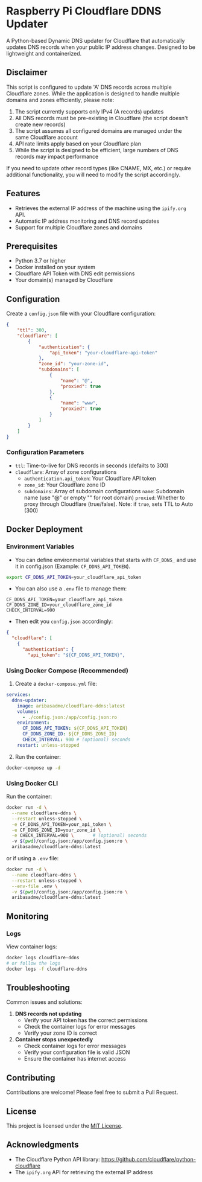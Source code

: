 # Raspberry Pi Cloudflare DDNS Updater

A Python-based Dynamic DNS updater for Cloudflare that automatically updates DNS records when your public IP address changes. Designed to be lightweight and containerized.

## Disclaimer

This script is configured to update 'A' DNS records across multiple Cloudflare zones. While the application is designed to handle multiple domains and zones efficiently, please note:

1. The script currently supports only IPv4 (A records) updates
2. All DNS records must be pre-existing in Cloudflare (the script doesn't create new records)
3. The script assumes all configured domains are managed under the same Cloudflare account
4. API rate limits apply based on your Cloudflare plan
5. While the script is designed to be efficient, large numbers of DNS records may impact performance

If you need to update other record types (like CNAME, MX, etc.) or require additional functionality, you will need to modify the script accordingly.


## Features

- Retrieves the external IP address of the machine using the `ipify.org` API.
- Automatic IP address monitoring and DNS record updates
- Support for multiple Cloudflare zones and domains

## Prerequisites

- Python 3.7 or higher
- Docker installed on your system
- Cloudflare API Token with DNS edit permissions
- Your domain(s) managed by Cloudflare

## Configuration

Create a `config.json` file with your Cloudflare configuration:

```json
{
    "ttl": 300,
    "cloudflare": [
        {
            "authentication": {
                "api_token": "your-cloudflare-api-token"
            },
            "zone_id": "your-zone-id",
            "subdomains": [
                {
                    "name": "@",
                    "proxied": true
                },
                {
                    "name": "www",
                    "proxied": true
                }
            ]
        }
    ]
}
```

### Configuration Parameters

- `ttl`: Time-to-live for DNS records in seconds (defailts to 300)
- `cloudflare`: Array of zone configurations
    - `authentication.api_token`: Your Cloudflare API token
    - `zone_id`: Your Cloudflare zone ID
    - `subdomains`: Array of subdomain configurations
        `name`: Subdomain name (use "@" or empty "" for root domain)
        `proxied`: Whether to proxy through Cloudflare (true/false). Note: if `true`, sets TTL to Auto (300)

## Docker Deployment

### Environment Variables
- You can define environmental variables that starts with `CF_DDNS_` and use it in config.json (Example: `CF_DDNS_API_TOKEN`).
```bash
export CF_DDNS_API_TOKEN=your_cloudflare_api_token
```

- You can also use a `.env` file to manage them:
```text
CF_DDNS_API_TOKEN=your_cloudflare_api_token
CF_DDNS_ZONE_ID=your_cloudflare_zone_id
CHECK_INTERVAL=900
```

- Then edit you `config.json` accordingly:
```json
{
  "cloudflare": [
    {
      "authentication": {
        "api_token": "${CF_DDNS_API_TOKEN}",
```

### Using Docker Compose (Recommended)

1. Create a `docker-compose.yml` file:

```yml
services:
  ddns-updater:
    image: aribasadme/cloudflare-ddns:latest
    volumes:
      - ./config.json:/app/config.json:ro
    environment:
      CF_DDNS_API_TOKEN: ${CF_DDNS_API_TOKEN}
      CF_DDNS_ZONE_ID: ${CF_DDNS_ZONE_ID}
      CHECK_INTERVAL: 900 # (optional) seconds
    restart: unless-stopped
```

2. Run the container:

```sh
docker-compose up -d
```

### Using Docker CLI

Run the container:

```sh
docker run -d \
  --name cloudflare-ddns \
  --restart unless-stopped \
  -e CF_DDNS_API_TOKEN=your_api_token \
  -e CF_DDNS_ZONE_ID=your_zone_id \
  -e CHECK_INTERVAL=900 \       # (optional) seconds
  -v $(pwd)/config.json:/app/config.json:ro \
  aribasadme/cloudflare-ddns:latest
```

or if using a `.env` file:

```sh
docker run -d \
  --name cloudflare-ddns \
  --restart unless-stopped \
  --env-file .env \
  -v $(pwd)/config.json:/app/config.json:ro \
  aribasadme/cloudflare-ddns:latest
```

## Monitoring

### Logs

View container logs:

```sh
docker logs cloudflare-ddns
# or follow the logs
docker logs -f cloudflare-ddns
```

## Troubleshooting

Common issues and solutions:

1. **DNS records not updating**
    - Verify your API token has the correct permissions
    - Check the container logs for error messages
    - Verify your zone ID is correct
2. **Container stops unexpectedly**
    - Check container logs for error messages
    - Verify your configuration file is valid JSON
    - Ensure the container has internet access

## Contributing

Contributions are welcome! Please feel free to submit a Pull Request.

## License

This project is licensed under the [MIT License](LICENSE).

## Acknowledgments

- The Cloudflare Python API library: https://github.com/cloudflare/python-cloudflare
- The `ipify.org` API for retrieving the external IP address

